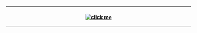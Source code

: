 <hr>
<h4 align="center">
<a href="https://rentry.co/bestbubs"><img src="https://github.com/user-attachments/assets/cf5522da-63e7-4538-9644-838f2104720c" alt="click me"></img></a>
</h4>
<hr>
